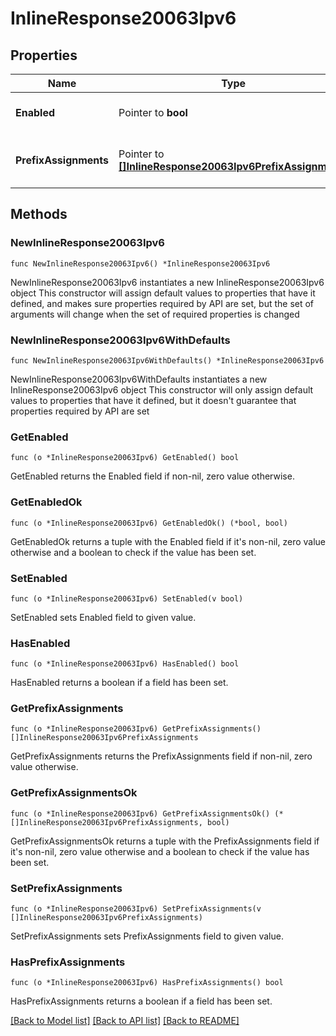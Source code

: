 # InlineResponse20063Ipv6

## Properties

Name | Type | Description | Notes
------------ | ------------- | ------------- | -------------
**Enabled** | Pointer to **bool** | Enable IPv6 on single LAN | [optional] 
**PrefixAssignments** | Pointer to [**[]InlineResponse20063Ipv6PrefixAssignments**](InlineResponse20063Ipv6PrefixAssignments.md) | Prefix assignments on the single LAN | [optional] 

## Methods

### NewInlineResponse20063Ipv6

`func NewInlineResponse20063Ipv6() *InlineResponse20063Ipv6`

NewInlineResponse20063Ipv6 instantiates a new InlineResponse20063Ipv6 object
This constructor will assign default values to properties that have it defined,
and makes sure properties required by API are set, but the set of arguments
will change when the set of required properties is changed

### NewInlineResponse20063Ipv6WithDefaults

`func NewInlineResponse20063Ipv6WithDefaults() *InlineResponse20063Ipv6`

NewInlineResponse20063Ipv6WithDefaults instantiates a new InlineResponse20063Ipv6 object
This constructor will only assign default values to properties that have it defined,
but it doesn't guarantee that properties required by API are set

### GetEnabled

`func (o *InlineResponse20063Ipv6) GetEnabled() bool`

GetEnabled returns the Enabled field if non-nil, zero value otherwise.

### GetEnabledOk

`func (o *InlineResponse20063Ipv6) GetEnabledOk() (*bool, bool)`

GetEnabledOk returns a tuple with the Enabled field if it's non-nil, zero value otherwise
and a boolean to check if the value has been set.

### SetEnabled

`func (o *InlineResponse20063Ipv6) SetEnabled(v bool)`

SetEnabled sets Enabled field to given value.

### HasEnabled

`func (o *InlineResponse20063Ipv6) HasEnabled() bool`

HasEnabled returns a boolean if a field has been set.

### GetPrefixAssignments

`func (o *InlineResponse20063Ipv6) GetPrefixAssignments() []InlineResponse20063Ipv6PrefixAssignments`

GetPrefixAssignments returns the PrefixAssignments field if non-nil, zero value otherwise.

### GetPrefixAssignmentsOk

`func (o *InlineResponse20063Ipv6) GetPrefixAssignmentsOk() (*[]InlineResponse20063Ipv6PrefixAssignments, bool)`

GetPrefixAssignmentsOk returns a tuple with the PrefixAssignments field if it's non-nil, zero value otherwise
and a boolean to check if the value has been set.

### SetPrefixAssignments

`func (o *InlineResponse20063Ipv6) SetPrefixAssignments(v []InlineResponse20063Ipv6PrefixAssignments)`

SetPrefixAssignments sets PrefixAssignments field to given value.

### HasPrefixAssignments

`func (o *InlineResponse20063Ipv6) HasPrefixAssignments() bool`

HasPrefixAssignments returns a boolean if a field has been set.


[[Back to Model list]](../README.md#documentation-for-models) [[Back to API list]](../README.md#documentation-for-api-endpoints) [[Back to README]](../README.md)


